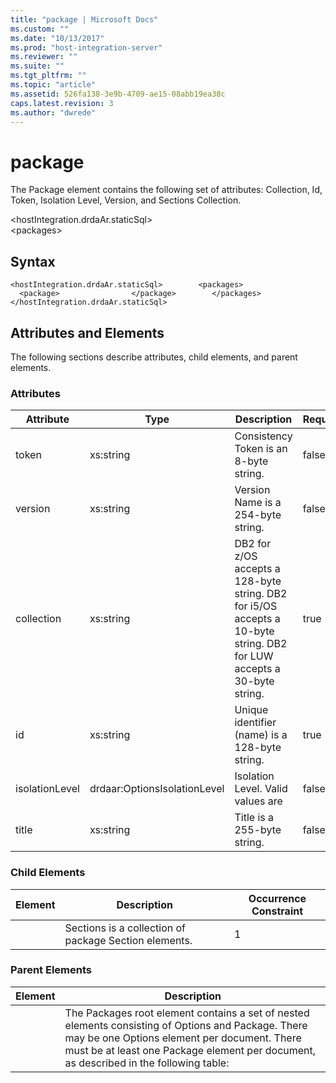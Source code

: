 ```yaml
---
title: "package | Microsoft Docs"
ms.custom: ""
ms.date: "10/13/2017"
ms.prod: "host-integration-server"
ms.reviewer: ""
ms.suite: ""
ms.tgt_pltfrm: ""
ms.topic: "article"
ms.assetid: 526fa138-3e9b-4709-ae15-08abb19ea38c
caps.latest.revision: 3
ms.author: "dwrede"
---
```

# package
The Package element contains the following set of attributes: Collection, Id, Token, Isolation Level, Version, and Sections Collection.  
  
 \<hostIntegration.drdaAr.staticSql>  
\<packages>  
  
## Syntax  
  
```  
<hostIntegration.drdaAr.staticSql>        <packages>                <package>                </package>        </packages></hostIntegration.drdaAr.staticSql>  
```  
  
## Attributes and Elements  
 The following sections describe attributes, child elements, and parent elements.  
  
### Attributes  
  
|Attribute|Type|Description|Required|Default Value|  
|---------------|----------|-----------------|--------------|-------------------|  
|token|xs:string|Consistency Token is an 8-byte string.|false|n/a|  
|version|xs:string|Version Name is a 254-byte string.|false|n/a|  
|collection|xs:string|DB2 for z/OS accepts a 128-byte string. DB2 for i5/OS accepts a 10-byte string. DB2 for LUW accepts a 30-byte string.|true|n/a|  
|id|xs:string|Unique identifier (name) is a 128-byte string.|true|n/a|  
|isolationLevel|drdaar:OptionsIsolationLevel|Isolation Level. Valid values are|false|CursorStability|  
|title|xs:string|Title is a 255-byte string.|false|n/a|  
  
### Child Elements  
  
|Element|Description|Occurrence Constraint|  
|-------------|-----------------|---------------------------|  
||Sections is a collection of package Section elements.|1|  
  
### Parent Elements  
  
|Element|Description|  
|-------------|-----------------|  
||The Packages root element contains a set of nested elements consisting of Options and Package. There may be one Options element per document. There must be at least one Package element per document, as described in the following table:|